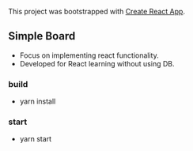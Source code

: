 This project was bootstrapped with [Create React App](https://github.com/facebook/create-react-app).

## Simple Board
* Focus on implementing react functionality.
* Developed for React learning without using DB.

### build
* yarn install

### start
* yarn start
